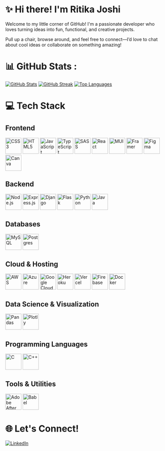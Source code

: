 # ✨ Hi there! I'm Ritika Joshi  

Welcome to my little corner of GitHub! I'm a passionate developer who loves turning ideas into fun, functional, and creative projects.

Pull up a chair, browse around, and feel free to connect—I’d love to chat about cool ideas or collaborate on something amazing!

# 📊 GitHub Stats :
<a href="https://github.com/rjoshi141"><img src="https://github-readme-stats.vercel.app/api?username=rjoshi141&theme=highcontrast&hide_border=true&include_all_commits=true&count_private=true&bg_color=0D1117&border_radius=15" alt="GitHub Stats" style="border-radius:15;" /></a>
<a href="https://git.io/streak-stats"><img src="https://github-readme-streak-stats.herokuapp.com?user=rjoshi141&theme=codestackr&hide_border=true&border_radius=15&short_numbers=true" alt="GitHub Streak" /></a>
<a href="https://github.com/rjoshi141">
  <img src="https://github-readme-stats.vercel.app/api/top-langs/?username=rjoshi141&layout=compact&theme=highcontrast&hide_border=true&bg_color=0E1116&border_radius=15" alt="Top Languages" />
</a>

# 💻 Tech Stack
## Frontend
<p>
  <img src="https://cdn.jsdelivr.net/gh/devicons/devicon/icons/css3/css3-original.svg" alt="CSS3" width="50" height="50"/>
  <img src="https://cdn.jsdelivr.net/gh/devicons/devicon/icons/html5/html5-original.svg" alt="HTML5" width="50" height="50"/>
  <img src="https://cdn.jsdelivr.net/gh/devicons/devicon/icons/javascript/javascript-original.svg" alt="JavaScript" width="50" height="50"/>
  <img src="https://cdn.jsdelivr.net/gh/devicons/devicon/icons/typescript/typescript-original.svg" alt="TypeScript" width="50" height="50"/>
  <img src="https://cdn.jsdelivr.net/gh/devicons/devicon/icons/sass/sass-original.svg" alt="SASS" width="50" height="50"/>
  <img src="https://cdn.jsdelivr.net/gh/devicons/devicon/icons/react/react-original.svg" alt="React" width="50" height="50"/>
  <img src="https://img.icons8.com/color/48/000000/material-ui.png" alt="MUI" width="50" height="50"/>
  <img src="https://raw.githubusercontent.com/simple-icons/simple-icons/develop/icons/framer.svg" alt="Framer" width="50" height="50"/>
  <img src="https://cdn.jsdelivr.net/gh/devicons/devicon/icons/figma/figma-original.svg" alt="Figma" width="50" height="50"/>
  <img src="https://cdn.jsdelivr.net/gh/devicons/devicon/icons/canva/canva-original.svg" alt="Canva" width="50" height="50"/>
</p>

## Backend
<p>
  <img src="https://cdn.jsdelivr.net/gh/devicons/devicon/icons/nodejs/nodejs-original.svg" alt="Node.js" width="50" height="50"/>
  <img src="https://cdn.jsdelivr.net/gh/devicons/devicon/icons/express/express-original.svg" alt="Express.js" width="50" height="50"/>
  <img src="https://img.icons8.com/ios-filled/50/000000/django.png" alt="Django" width="50" height="50"/>
  <img src="https://cdn.jsdelivr.net/gh/devicons/devicon/icons/flask/flask-original.svg" alt="Flask" width="50" height="50"/>
  <img src="https://cdn.jsdelivr.net/gh/devicons/devicon/icons/python/python-original.svg" alt="Python" width="50" height="50"/>
  <img src="https://cdn.jsdelivr.net/gh/devicons/devicon/icons/java/java-original.svg" alt="Java" width="50" height="50"/>
</p>

## Databases
<p>
  <img src="https://cdn.jsdelivr.net/gh/devicons/devicon/icons/mysql/mysql-original.svg" alt="MySQL" width="50" height="50"/>
  <img src="https://cdn.jsdelivr.net/gh/devicons/devicon/icons/postgresql/postgresql-original.svg" alt="Postgres" width="50" height="50"/>
</p>

## Cloud & Hosting
<p>
  <img src="https://img.icons8.com/color/48/000000/amazon-web-services.png" alt="AWS" width="50" height="50"/>
  <img src="https://cdn.jsdelivr.net/gh/devicons/devicon/icons/azure/azure-original.svg" alt="Azure" width="50" height="50"/>
  <img src="https://cdn.jsdelivr.net/gh/devicons/devicon/icons/googlecloud/googlecloud-original.svg" alt="Google Cloud" width="50" height="50"/>
  <img src="https://cdn.jsdelivr.net/gh/devicons/devicon/icons/heroku/heroku-original.svg" alt="Heroku" width="50" height="50"/>
  <img src="https://cdn.jsdelivr.net/gh/devicons/devicon/icons/vercel/vercel-original.svg" alt="Vercel" width="50" height="50"/>
  <img src="https://cdn.jsdelivr.net/gh/devicons/devicon/icons/firebase/firebase-plain.svg" alt="Firebase" width="50" height="50"/>
  <img src="https://cdn.jsdelivr.net/gh/devicons/devicon/icons/docker/docker-original.svg" alt="Docker" width="50" height="50"/>
</p>

## Data Science & Visualization
<p>
  <img src="https://cdn.jsdelivr.net/gh/devicons/devicon/icons/pandas/pandas-original.svg" alt="Pandas" width="50" height="50"/>
  <img src="https://cdn.jsdelivr.net/gh/devicons/devicon/icons/plotly/plotly-original.svg" alt="Plotly" width="50" height="50"/>
</p>

## Programming Languages
<p>
  <img src="https://cdn.jsdelivr.net/gh/devicons/devicon/icons/c/c-original.svg" alt="C" width="50" height="50"/>
  <img src="https://cdn.jsdelivr.net/gh/devicons/devicon/icons/cplusplus/cplusplus-original.svg" alt="C++" width="50" height="50"/>
</p>

## Tools & Utilities
<p>
  <img src="https://img.icons8.com/color/48/000000/adobe-after-effects.png" alt="Adobe After Effects" width="50" height="50"/>
  <img src="https://cdn.jsdelivr.net/gh/devicons/devicon/icons/babel/babel-original.svg" alt="Babel" width="50" height="50"/>
</p>


# 🌐 Let's Connect!
[![LinkedIn](https://img.shields.io/badge/LinkedIn-%230077B5.svg?logo=linkedin&logoColor=white)](https://www.linkedin.com/in/ritika-joshi-9395591a7/) 
